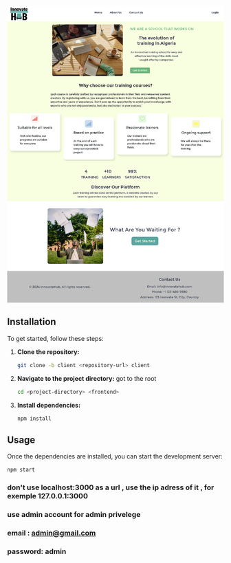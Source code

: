 ![landing page](frontend/frontend/src/assets/capture.png)

## Installation

To get started, follow these steps:

1. **Clone the repository:**

    ```bash
    git clone -b client <repository-url> client
    ```

2. **Navigate to the project directory:**
  got to the root
    ```bash
    cd <project-directory> <frontend>
    ```

3. **Install dependencies:**

    ```bash
    npm install
    ```

## Usage

Once the dependencies are installed, you can start the development server:

```bash
npm start
```
### don't use localhost:3000 as a url , use the ip adress of it  , for exemple 127.0.0.1:3000
### use admin account for admin privelege
### email : admin@gmail.com
### password: admin
